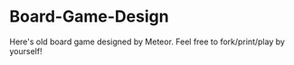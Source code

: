 # Board-Game-Design

Here's old board game designed by Meteor. Feel free to fork/print/play by yourself!
